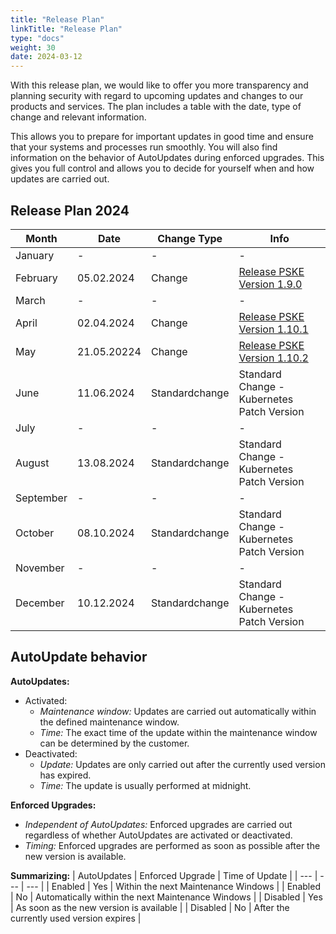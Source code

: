 ```yaml
---
title: "Release Plan"
linkTitle: "Release Plan"
type: "docs"
weight: 30
date: 2024-03-12
---
```


With this release plan, we would like to offer you more transparency and planning security with regard to upcoming updates and changes to our products and services. The plan includes a table with the date, type of change and relevant information.

This allows you to prepare for important updates in good time and ensure that your systems and processes run smoothly. You will also find information on the behavior of AutoUpdates during enforced upgrades. This gives you full control and allows you to decide for yourself when and how updates are carried out.

## Release Plan 2024

| Month | Date | Change Type | Info |
| --- | --- | --- | --- |
| January | - | - | - |
| February | 05.02.2024 | Change | [Release PSKE Version 1.9.0](https://docs.plusserver.com/container/managed-kubernetes/releasenotes/notes/1-9-0/) |
| March | - | - | - |
| April | 02.04.2024 | Change | [Release PSKE Version 1.10.1](https://docs.plusserver.com/container/managed-kubernetes/releasenotes/notes/1-10-1/) |
| May | 21.05.20224 | Change | [Release PSKE Version 1.10.2](https://status.plusserver.com/) |
| June | 11.06.2024 | Standardchange | Standard Change - Kubernetes Patch Version |
| July | - | - | - |
| August| 13.08.2024 | Standardchange | Standard Change - Kubernetes Patch Version |
| September | - | - | - |
| October | 08.10.2024 | Standardchange | Standard Change - Kubernetes Patch Version |
| November | - | - | - |
| December | 10.12.2024 | Standardchange | Standard Change - Kubernetes Patch Version |

## AutoUpdate behavior

**AutoUpdates:**

- Activated:
  - *Maintenance window:* Updates are carried out automatically within the defined maintenance window.
  - *Time:* The exact time of the update within the maintenance window can be determined by the customer.
- Deactivated:
  - *Update:* Updates are only carried out after the currently used version has expired.
  - *Time:* The update is usually performed at midnight.

**Enforced Upgrades:**

- *Independent of AutoUpdates:* Enforced upgrades are carried out regardless of whether AutoUpdates are activated or deactivated.
- *Timing:* Enforced upgrades are performed as soon as possible after the new version is available.

**Summarizing:**
| AutoUpdates | Enforced Upgrade | Time of Update |
| --- | --- | --- |
| Enabled | Yes | Within the next Maintenance Windows |
| Enabled | No | Automatically within the next Maintenance Windows |
| Disabled | Yes | As soon as the new version is available |
| Disabled | No | After the currently used version expires |